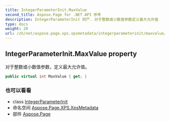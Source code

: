 ```yaml
---
title: IntegerParameterInit.MaxValue
second_title: Aspose.Page for .NET API 参考
description: IntegerParameterInit 财产. 对于整数或小数值参数定义最大允许值
type: docs
weight: 20
url: /zh/net/aspose.page.xps.xpsmetadata/integerparameterinit/maxvalue/
---
```

## IntegerParameterInit.MaxValue property

对于整数或小数值参数，定义最大允许值。

```csharp
public virtual int MaxValue { get; }
```

### 也可以看看

* class [IntegerParameterInit](../)
* 命名空间 [Aspose.Page.XPS.XpsMetadata](../../integerparameterinit/)
* 部件 [Aspose.Page](../../../)


